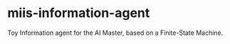 miis-information-agent
======================

Toy Information agent for the AI Master, based on a Finite-State Machine.
